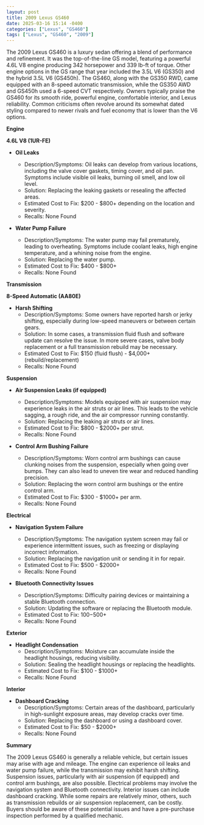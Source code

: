 ```yaml
---
layout: post
title: 2009 Lexus GS460
date: 2025-03-16 15:14 -0400
categories: ["Lexus", "GS460"]
tags: ["Lexus", "GS460", "2009"]
---
```

The 2009 Lexus GS460 is a luxury sedan offering a blend of performance and refinement. It was the top-of-the-line GS model, featuring a powerful 4.6L V8 engine producing 342 horsepower and 339 lb-ft of torque. Other engine options in the GS range that year included the 3.5L V6 (GS350) and the hybrid 3.5L V6 (GS450h). The GS460, along with the GS350 RWD, came equipped with an 8-speed automatic transmission, while the GS350 AWD and GS450h used a 6-speed CVT respectively. Owners typically praise the GS460 for its smooth ride, powerful engine, comfortable interior, and Lexus reliability. Common criticisms often revolve around its somewhat dated styling compared to newer rivals and fuel economy that is lower than the V6 options.

**Engine**

**4.6L V8 (1UR-FE)**

*   **Oil Leaks**
    *   Description/Symptoms: Oil leaks can develop from various locations, including the valve cover gaskets, timing cover, and oil pan. Symptoms include visible oil leaks, burning oil smell, and low oil level.
    *   Solution: Replacing the leaking gaskets or resealing the affected areas.
    *   Estimated Cost to Fix: $200 - $800+ depending on the location and severity.
    *   Recalls: None Found

*   **Water Pump Failure**
    *   Description/Symptoms: The water pump may fail prematurely, leading to overheating. Symptoms include coolant leaks, high engine temperature, and a whining noise from the engine.
    *   Solution: Replacing the water pump.
    *   Estimated Cost to Fix: $400 - $800+
    *   Recalls: None Found

**Transmission**

**8-Speed Automatic (AA80E)**

*   **Harsh Shifting**
    *   Description/Symptoms: Some owners have reported harsh or jerky shifting, especially during low-speed maneuvers or between certain gears.
    *   Solution: In some cases, a transmission fluid flush and software update can resolve the issue. In more severe cases, valve body replacement or a full transmission rebuild may be necessary.
    *   Estimated Cost to Fix: $150 (fluid flush) - $4,000+ (rebuild/replacement)
    *   Recalls: None Found

**Suspension**

*   **Air Suspension Leaks (if equipped)**
    *   Description/Symptoms: Models equipped with air suspension may experience leaks in the air struts or air lines. This leads to the vehicle sagging, a rough ride, and the air compressor running constantly.
    *   Solution: Replacing the leaking air struts or air lines.
    *   Estimated Cost to Fix: $800 - $2000+ per strut.
    *   Recalls: None Found

*   **Control Arm Bushing Failure**
    *   Description/Symptoms: Worn control arm bushings can cause clunking noises from the suspension, especially when going over bumps. They can also lead to uneven tire wear and reduced handling precision.
    *   Solution: Replacing the worn control arm bushings or the entire control arm.
    *   Estimated Cost to Fix: $300 - $1000+ per arm.
    *   Recalls: None Found

**Electrical**

*   **Navigation System Failure**
    *   Description/Symptoms: The navigation system screen may fail or experience intermittent issues, such as freezing or displaying incorrect information.
    *   Solution: Replacing the navigation unit or sending it in for repair.
    *   Estimated Cost to Fix: $500 - $2000+
    *   Recalls: None Found

*   **Bluetooth Connectivity Issues**
    *   Description/Symptoms: Difficulty pairing devices or maintaining a stable Bluetooth connection.
    *   Solution: Updating the software or replacing the Bluetooth module.
    *   Estimated Cost to Fix: $100-$500+
    *   Recalls: None Found

**Exterior**

*   **Headlight Condensation**
    *   Description/Symptoms: Moisture can accumulate inside the headlight housings, reducing visibility.
    *   Solution: Sealing the headlight housings or replacing the headlights.
    *   Estimated Cost to Fix: $100 - $1000+
    *   Recalls: None Found

**Interior**

*   **Dashboard Cracking**
    *   Description/Symptoms: Certain areas of the dashboard, particularly in high-sunlight exposure areas, may develop cracks over time.
    *   Solution: Replacing the dashboard or using a dashboard cover.
    *   Estimated Cost to Fix: $50 - $2000+
    *   Recalls: None Found

**Summary**

The 2009 Lexus GS460 is generally a reliable vehicle, but certain issues may arise with age and mileage. The engine can experience oil leaks and water pump failure, while the transmission may exhibit harsh shifting. Suspension issues, particularly with air suspension (if equipped) and control arm bushings, are also possible. Electrical problems may involve the navigation system and Bluetooth connectivity. Interior issues can include dashboard cracking. While some repairs are relatively minor, others, such as transmission rebuilds or air suspension replacement, can be costly. Buyers should be aware of these potential issues and have a pre-purchase inspection performed by a qualified mechanic.


